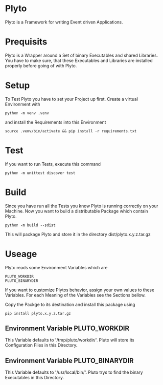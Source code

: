 # Plyto

Plyto is a Framework for writing Event driven Applications.

# Prequisits 

Plyto is a Wrapper around a Set of binary Executables and shared Libraries.
You have to make sure, that these Executables and Libraries are installed properly before going of with Plyto.

# Setup

To Test Plyto you have to set your Project up first.
Create a virtual Environment with

    python -m venv .venv

and install the Requirements into this Environment

    source .venv/bin/activate && pip install -r requirements.txt

# Test

If you want to run Tests, execute this command

    python -m unittest discover test

# Build

Since you have run all the Tests you know Plyto is running correctly on your Machine.
Now you want to build a distributable Package which contain Plyto.

    python -m build --sdist

This will package Plyto and store it in the directory dist/plyto.x.y.z.tar.gz

# Useage

Plyto reads some Environment Variables which are 
    
    PLUTO_WORKDIR 
    PLUTO_BINARYDIR

If you want to customize Plytos behavior, assign your own values to these Variables.
For each Meaning of the Variables see the Sections bellow.

Copy the Packge to its destination and install this package using 

    pip install plyto.x.y.z.tar.gz

## Environment Variable PLUTO_WORKDIR

This Variable defaults to '/tmp/pluto/workdir/'.
Pluto will store its Configuration Files in this Directory.

## Environment Variable PLUTO_BINARYDIR

This Variable defaults to '/usr/local/bin/'.
Pluto trys to find the binary Executables in this Directory.

